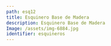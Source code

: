 ```yaml
---
path: esq12
title: Esquinero Base de Madera
description: Esquinero Base de Madera
Image: /assets/img-6884.jpg
identifier: esquineros
---
```


